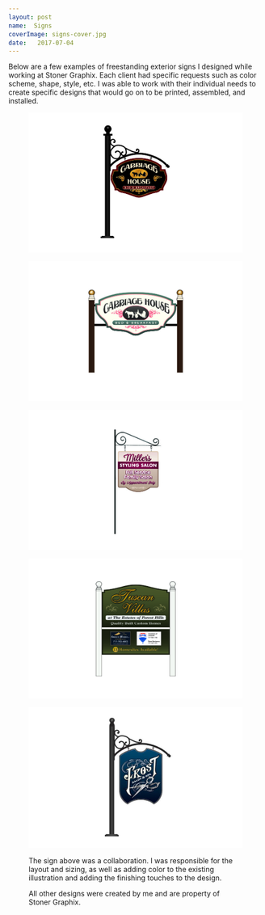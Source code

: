 ```yaml
---
layout: post
name:  Signs
coverImage: signs-cover.jpg
date:   2017-07-04
---
```


Below are a few examples of freestanding exterior signs I designed while working at Stoner Graphix. Each client had specific requests such as color scheme, shape, style, etc. I was able to work with their individual needs to create specific designs that would go on to be printed, assembled, and installed.

<figure>
    <img src="../img/signs-1.jpg" alt="signs" />
</figure>
<figure>
    <img src="../img/signs-2.jpg" alt="signs" />
</figure>
<figure>
    <img src="../img/signs-3.jpg" alt="signs" />
</figure>
<figure>
    <img src="../img/signs-4.jpg" alt="signs" />
</figure>
<figure>
    <img src="../img/signs-5.jpg" alt="signs" />
    <figcaption>
        <p>The sign above was a collaboration. I was responsible for the layout and sizing, as well as adding color to the existing illustration and adding the finishing touches to the design.</p>
        <p>All other designs were created by me and are property of Stoner Graphix.</p>
    </figcaption>
</figure>
